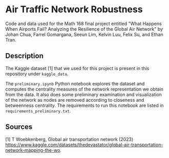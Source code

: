 # Air Traffic Network Robustness

Code and data used for the Math 168 final project entitled "What Happens When Airports Fail? Analyzing the Resilience of the Global Air Network" by Johan Chua, Farrel Gomargana, Seeun Lim, Kelvin Luu, Felix Su, and Ethan Tran.

## Description

The Kaggle dataset [1] that we used for this project is present in this repository under `kaggle_data`.

The `preliminary.ipynb` Python notebook explores the dataset and computes the centrality measures of the network representation we obtain from the data. It also does some preliminary examination and visualization of the network as nodes are removed according to closeness and betweenness centrality. The requirements to run this notebook are listed in `requirements_preliminary.txt`.

## Sources
[1] T Woebkenberg, Global air transportation network (2023) <https://www.kaggle.com/datasets/thedevastator/global-air-transportation-network-mapping-the-wo>.
